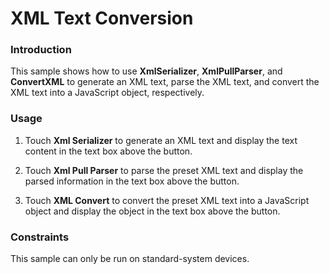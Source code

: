 # XML Text Conversion

### Introduction

This sample shows how to use **XmlSerializer**, **XmlPullParser**, and **ConvertXML** to generate an XML text, parse the XML text, and convert the XML text into a JavaScript object, respectively.

### Usage

1. Touch **Xml Serializer** to generate an XML text and display the text content in the text box above the button.

2. Touch **Xml Pull Parser** to parse the preset XML text and display the parsed information in the text box above the button.

3. Touch **XML Convert** to convert the preset XML text into a JavaScript object and display the object in the text box above the button.

### Constraints

This sample can only be run on standard-system devices.
